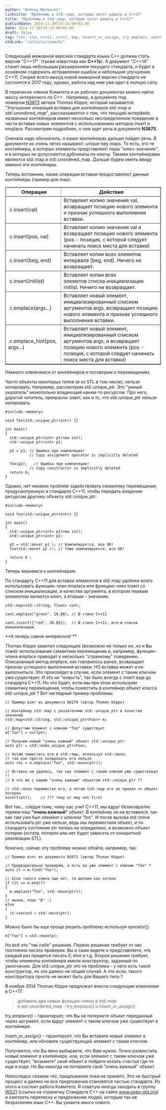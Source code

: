 ```yaml
---
author: "Andrey Merkurev"
linktitle: "Проблемы в std::map, которые хотят решить в C++17"
title: "Проблемы в std::map, которые хотят решить в C++17"
publishDate: 2014-11-30T19:14:00+03:00
date: 2014-11-30T19:14:00+03:00
draft: false
tag: "c++, std, c++11. c++17, map, insert_or_assign, try_emplace, unordered_map"
oldLink: "/article/view/8/"
---
```



Следующей мажорной версией стандарта языка C++ должна стать версия "C++17"  (также известная как **C++1z**). А документ "C++14" станет лишь небольшым расширением текущего стандарта, и будет в основном содержать исправления ошибок и небольшие улучшения C++11. Скорее всего выход новой мажорной версии стандарта не состоится в 2017 году, однако, работа над ним уже идет в полную силу. 

В переписке членов Комитета и их рабочих документах можно найти массу интересного по C++.  Например, в документе под номером [N3873](http://www.open-std.org/JTC1/SC22/WG21/docs/papers/2014/n3873.html) автора Thomas Köppe, который называется: "_Улучшение операций вставки для контейнеров std::map и std::unordered_map_", рассказывается о том, что текущий интерфейс названных контейнеров имеет несколько неопределенное поведение в части вставки новых элементов с использованием методов insert и emplace. Рассмотрим подробнее, о чем идет речь в документе **N3873**.

Сначала надо обозначить, о каких контейнерах дальше пойдет речь. В документе их очень четко называют: unique-key maps. То есть, это те контейнеры, в которых элементы представляют пары "ключ-значение", и в которых не допускаются дубликаты по ключу. Такими контейнерами являются std::map и std::unordered_map. Дальше будем иметь ввиду именно эти контейнеры.

Теперь вспомним, какие операции вставки предоставляют данные контейнеры (пример для map):
<table border="1" cellspacing="1" cellpadding="1" style="width:100%"><thead><tr><th scope="col">&nbsp;Операция</th><th scope="col">&nbsp;Действие</th></tr></thead><tbody><tr><td>&nbsp;c.insert(val)</td><td>Вставляет копию значения val, возвращает позицию нового элемента и признак успешного выполнения вставки.</td></tr><tr><td>&nbsp;c.insert(pos, val)</td><td>Вставляет копию значения val и возвращает позицию нового элемента (pos - позиция, с которой следует начинать поиск места для вставки)</td></tr><tr><td>&nbsp;c.insert(beg, end)</td><td>Вставляет копии всех элеметов интервала [beg, end). Ничего не возвращает.</td></tr><tr><td>&nbsp;c.insert(initlist)</td><td>Вставляет копии всех элеметов&nbsp;списка инициализации initlist.&nbsp;Ничего не возвращает.</td></tr><tr><td>&nbsp;c.emplace(args...)</td><td>Вставляет новый элемент, инициализированный списком аргументов args, возвращает&nbsp;позицию нового элемента и признак успешного выполнения вставки.</td></tr><tr><td>&nbsp;c.emplace_hint(pos, args...)</td><td>Вставляет новый элемент, инициализированный списком аргументов args, и возвращает позицию нового элемента&nbsp;(pos - позиция, с которой следует начинать поиск места для вставки)&nbsp;&nbsp;</td></tr></tbody></table>

Немного отвлечемся от контейнеров и поговорим о перемещениях.

Часто объекты некоторых типов (и из STL в том числе), нельзя копировать. Например, рассмотрим std::unique\_ptr. Это "умный указатель" монопольно владеющий каким-то ресурсом. Про него, дорогой читатель, прекрасно знает, как и то, что std::unique\_ptr нельзя копировать.
```
#include <memory>

void foo(std::unique_ptr<int>) {}

int main()
{
  std::unique_ptr<int> p1(new int);
  std::unique_ptr<int> p2;
    
  p2 = p1; // Ошибка при компиляции! 
           // Сopy assignment operator is implicitly deleted

  foo(p2);   // Ошибка при компиляции! 
           // Сopy constructor is implicitly deleted
  return 0;
}
```
Однако, нет никаких проблем задействовать семантику перемещения, предусмотренную в стандарте C++11, чтобы передать владение ресурсом другому объекту std::unique_ptr:
```
#include <memory>

void foo(std::unique_ptr<int>) {}

int main()
{
  std::unique_ptr<int> p1(new int);
  std::unique_ptr<int> p2;
    
  p2 = std::move( p1 ); // Компилируется, все ОК!
  foo(std::move( p2 )); // Тоже компилируется, все ОК!

  return 0 ;
}
```
Теперь вернемся к контейнерам.

По стандарту C++11 для вставки элементов в std::map удобнее всего использовать функцию-член emplace или функцию-член insert со списком инициализации, в качестве аргумента, в котором первым элементом является ключ, а вторым - значение:
```
std::map<std::string, float> cont;

cont.emplace("green", 19.88); // В стиле C++11

cont.insert({"red", 20.03});  // В стиле C++11, исп-м список инициализации
```
**А теперь самое интересное! **

Thomas Köppe заметил следующее (возможно не только он, но и Вы тоже): использование семантики перемещения и, например, функции-члена emplace приводит к несколько "странному" поведению. Описананный метод emplace, как говорилось ранее, возвращает признак успешного выполнения вставки. НО вставка может и не выполниться. Это произойдет в случае, если элемент с таким ключом уже существует. И это не "новость", так было всегда с insert еще до стандарта C++11. Но что будет, если мы при этом используем семантику перемещения, чтобы поместить в контейнер объект класса std::unique_ptr ? Вот наглядный пример проблемы:
```
// Пример взят из документа N4279 (автор Thomas Köppe)

// Контейнер std::map с указателями std::unique_ptr в качестве значений
std::map<std::string, std::unique_ptr<Foo>> m; 

// Допустим элемент с ключом "foo" существует
m["foo"] = nullptr;  

// Получем новый "очень важный" объект std::unique_ptr
auto ptr = std::make_unique_ptr<Foo>; 

// Хотим поместить его в std::map, используя std::move, 
// так как просто копировать его нельзя
auto res = m.emplace("foo", std::move(ptr));  

// Вставка не удалась, так как элемент с таким ключом уже существовал !!
// А что же с нашим "очень важным" объектом std::unique_ptr ??

// std::move переместил его, а потом std::map его не принял => объект потерян
assert(ptr);    // ??? (may or may not fire)
```
Вот так... следуя тому, чему нас учит C++11, мы вдруг безвозвратно теряем наш **"очень важный"** объект. В контейнер он не вставился, так как там уже был элемент с ключом "foo". И после вызова std::move использовать ptr уже нельзя, ведь мы переместили объект, и по стандарту состояние ptr теперь не определено, и возможно объект потерян (кстати, потерян или нет будет зависеть от конкретной реализации STL).

Конечно, сейчас эту проблему можно обойти, например, так:
```
// Пример взят из документа N3873 (автор Thomas Köppe)

// Предварительно проверям, а есть ли уже элемент с ключом "foo" ?
auto it = m.find("foo"); 

// Если такого ключа еще нет, то делаем как хотели
if (it == m.end()) 
{     
  m.emplace("foo", std::move(ptr)); 
} 
// иначе, план "Б" :) 
else 
{     
  it->second = std::move(ptr); 
}
```
Можно было бы еще проще решить проблему используя operator[]:
```
m["foo"] = std::move(p);
```
Но всё это "так себе" решения. Первое решение требует от нас постоянно писать проверки. Вы и сами видете и представляете, что каждый раз придется писать if, else и т.д. Второе решение требует, чтобы элементы контейнера имели конструктор, заданный по умолчанию. Для std::unique_ptr это не проблема - у него есть такой конструктор, но это далеко не общий случай. А что если, такого конструктора просто не может быть для Вашего типа ?

  

В ноябре 2014 Thomas Köppe предложил внести следующие изменения в C++17:

> добавить две новые функции-члена в std::map и std::unordered\_map - try\_emplace() и insert\_or\_assign()

try_emplace() - гарантирует, что Вы не потеряете объект переданный через аргумент, если вдруг элемент с таким ключом уже существует в контейнере.

insert\_or\_assign() - гарантирует, что Вы вставите новый элемент в контейнер, или обновите существующий элемент с таким ключом. 

Получается, что Вы явно выбираете, что Вам нужно. Точно разместить новый элемент в контейнере, или, если элемент с таким ключом уже существует, "возьмете" свой объект и пойдете искать счастья где-то еще в коде. Но Вы никогда не потеряете свой "очень важный" объект.

Напоследок скажем что, предложение пока не принято. Это не быстрый процесс и далеко не все предложения становятся частью стандарта. Из этого и состоит работа Комитета. Я советую иногда заходить в группу [WG21](http://www.open-std.org/JTC1/SC22/WG21/) (ссылка на страничку Стандарта C++ на сайте www.open-std.org) и смотреть переписку и предложения людей, которым так не безразличен язык C++. Вы узнаете много нового.